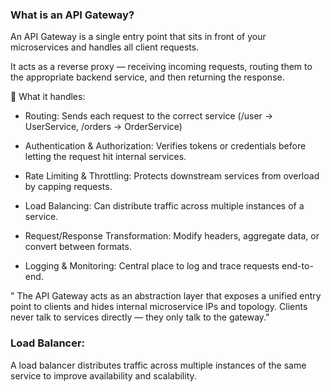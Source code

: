### What is an API Gateway?

An API Gateway is a single entry point that sits in front of your microservices and handles all client requests.

It acts as a reverse proxy — receiving incoming requests, routing them to the appropriate backend service, and then returning the response.

🔧 What it handles:
- Routing:
Sends each request to the correct service (/user → UserService, /orders → OrderService)

- Authentication & Authorization:
Verifies tokens or credentials before letting the request hit internal services.

- Rate Limiting & Throttling:
Protects downstream services from overload by capping requests.

- Load Balancing:
Can distribute traffic across multiple instances of a service.

- Request/Response Transformation:
Modify headers, aggregate data, or convert between formats.

- Logging & Monitoring:
Central place to log and trace requests end-to-end.

" The API Gateway acts as an abstraction layer that exposes a unified entry point to clients and hides internal microservice IPs and topology.
Clients never talk to services directly — they only talk to the gateway."



### Load Balancer:
A load balancer distributes traffic across multiple instances of the same service to improve availability and scalability.